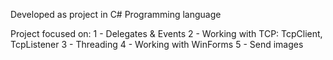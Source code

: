 Developed as project in C# Programming language 

Project focused on:
 1 - Delegates & Events
 2 - Working with TCP: TcpClient, TcpListener
 3 - Threading
 4 - Working with WinForms
 5 - Send images
